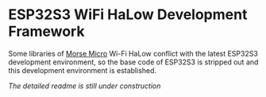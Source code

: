 # ESP32S3 WiFi HaLow Development Framework
Some libraries of [Morse Micro](https://www.morsemicro.com/) Wi-Fi HaLow conflict with the latest ESP32S3 development environment, so the base code of ESP32S3 is stripped out and this development environment is established.



*The detailed readme is still under construction*
